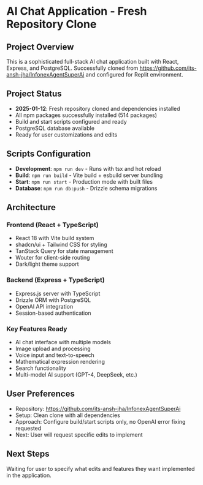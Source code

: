 # AI Chat Application - Fresh Repository Clone

## Project Overview
This is a sophisticated full-stack AI chat application built with React, Express, and PostgreSQL. Successfully cloned from https://github.com/its-ansh-jha/InfonexAgentSuperAi and configured for Replit environment.

## Project Status
- **2025-01-12**: Fresh repository cloned and dependencies installed
- All npm packages successfully installed (514 packages)
- Build and start scripts configured and ready
- PostgreSQL database available
- Ready for user customizations and edits

## Scripts Configuration
- **Development**: `npm run dev` - Runs with tsx and hot reload
- **Build**: `npm run build` - Vite build + esbuild server bundling
- **Start**: `npm run start` - Production mode with built files
- **Database**: `npm run db:push` - Drizzle schema migrations

## Architecture
### Frontend (React + TypeScript)
- React 18 with Vite build system
- shadcn/ui + Tailwind CSS for styling
- TanStack Query for state management
- Wouter for client-side routing
- Dark/light theme support

### Backend (Express + TypeScript)
- Express.js server with TypeScript
- Drizzle ORM with PostgreSQL
- OpenAI API integration
- Session-based authentication

### Key Features Ready
- AI chat interface with multiple models
- Image upload and processing
- Voice input and text-to-speech
- Mathematical expression rendering
- Search functionality
- Multi-model AI support (GPT-4, DeepSeek, etc.)

## User Preferences
- Repository: https://github.com/its-ansh-jha/InfonexAgentSuperAi
- Setup: Clean clone with all dependencies
- Approach: Configure build/start scripts only, no OpenAI error fixing requested
- Next: User will request specific edits to implement

## Next Steps
Waiting for user to specify what edits and features they want implemented in the application.